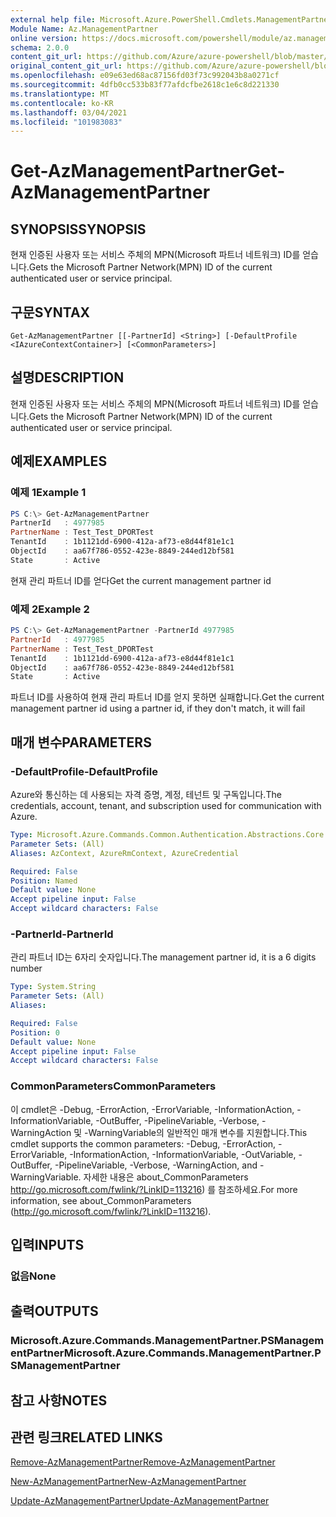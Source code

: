 ```yaml
---
external help file: Microsoft.Azure.PowerShell.Cmdlets.ManagementPartner.dll-Help.xml
Module Name: Az.ManagementPartner
online version: https://docs.microsoft.com/powershell/module/az.managementpartner/get-azmanagementpartner
schema: 2.0.0
content_git_url: https://github.com/Azure/azure-powershell/blob/master/src/ManagementPartner/ManagementPartner/help/Get-AzManagementPartner.md
original_content_git_url: https://github.com/Azure/azure-powershell/blob/master/src/ManagementPartner/ManagementPartner/help/Get-AzManagementPartner.md
ms.openlocfilehash: e09e63ed68ac87156fd03f73c992043b8a0271cf
ms.sourcegitcommit: 4dfb0cc533b83f77afdcfbe2618c1e6c8d221330
ms.translationtype: MT
ms.contentlocale: ko-KR
ms.lasthandoff: 03/04/2021
ms.locfileid: "101983083"
---
```

# <span data-ttu-id="1ecb5-101">Get-AzManagementPartner</span><span class="sxs-lookup"><span data-stu-id="1ecb5-101">Get-AzManagementPartner</span></span>

## <span data-ttu-id="1ecb5-102">SYNOPSIS</span><span class="sxs-lookup"><span data-stu-id="1ecb5-102">SYNOPSIS</span></span>
<span data-ttu-id="1ecb5-103">현재 인증된 사용자 또는 서비스 주체의 MPN(Microsoft 파트너 네트워크) ID를 얻습니다.</span><span class="sxs-lookup"><span data-stu-id="1ecb5-103">Gets the Microsoft Partner Network(MPN) ID of the current authenticated user or service principal.</span></span>

## <span data-ttu-id="1ecb5-104">구문</span><span class="sxs-lookup"><span data-stu-id="1ecb5-104">SYNTAX</span></span>

```
Get-AzManagementPartner [[-PartnerId] <String>] [-DefaultProfile <IAzureContextContainer>] [<CommonParameters>]
```

## <span data-ttu-id="1ecb5-105">설명</span><span class="sxs-lookup"><span data-stu-id="1ecb5-105">DESCRIPTION</span></span>
<span data-ttu-id="1ecb5-106">현재 인증된 사용자 또는 서비스 주체의 MPN(Microsoft 파트너 네트워크) ID를 얻습니다.</span><span class="sxs-lookup"><span data-stu-id="1ecb5-106">Gets the Microsoft Partner Network(MPN) ID of the current authenticated user or service principal.</span></span>

## <span data-ttu-id="1ecb5-107">예제</span><span class="sxs-lookup"><span data-stu-id="1ecb5-107">EXAMPLES</span></span>

### <span data-ttu-id="1ecb5-108">예제 1</span><span class="sxs-lookup"><span data-stu-id="1ecb5-108">Example 1</span></span>
```powershell
PS C:\> Get-AzManagementPartner
PartnerId   : 4977985
PartnerName : Test_Test_DPORTest
TenantId    : 1b1121dd-6900-412a-af73-e8d44f81e1c1
ObjectId    : aa67f786-0552-423e-8849-244ed12bf581
State       : Active
```

<span data-ttu-id="1ecb5-109">현재 관리 파트너 ID를 얻다</span><span class="sxs-lookup"><span data-stu-id="1ecb5-109">Get the current management partner id</span></span>

### <span data-ttu-id="1ecb5-110">예제 2</span><span class="sxs-lookup"><span data-stu-id="1ecb5-110">Example 2</span></span>
```powershell
PS C:\> Get-AzManagementPartner -PartnerId 4977985
PartnerId   : 4977985
PartnerName : Test_Test_DPORTest
TenantId    : 1b1121dd-6900-412a-af73-e8d44f81e1c1
ObjectId    : aa67f786-0552-423e-8849-244ed12bf581
State       : Active
```

<span data-ttu-id="1ecb5-111">파트너 ID를 사용하여 현재 관리 파트너 ID를 얻지 못하면 실패합니다.</span><span class="sxs-lookup"><span data-stu-id="1ecb5-111">Get the current management partner id using a partner id, if they don't match, it will fail</span></span>

## <span data-ttu-id="1ecb5-112">매개 변수</span><span class="sxs-lookup"><span data-stu-id="1ecb5-112">PARAMETERS</span></span>

### <span data-ttu-id="1ecb5-113">-DefaultProfile</span><span class="sxs-lookup"><span data-stu-id="1ecb5-113">-DefaultProfile</span></span>
<span data-ttu-id="1ecb5-114">Azure와 통신하는 데 사용되는 자격 증명, 계정, 테넌트 및 구독입니다.</span><span class="sxs-lookup"><span data-stu-id="1ecb5-114">The credentials, account, tenant, and subscription used for communication with Azure.</span></span>

```yaml
Type: Microsoft.Azure.Commands.Common.Authentication.Abstractions.Core.IAzureContextContainer
Parameter Sets: (All)
Aliases: AzContext, AzureRmContext, AzureCredential

Required: False
Position: Named
Default value: None
Accept pipeline input: False
Accept wildcard characters: False
```

### <span data-ttu-id="1ecb5-115">-PartnerId</span><span class="sxs-lookup"><span data-stu-id="1ecb5-115">-PartnerId</span></span>
<span data-ttu-id="1ecb5-116">관리 파트너 ID는 6자리 숫자입니다.</span><span class="sxs-lookup"><span data-stu-id="1ecb5-116">The management partner id, it is a 6 digits number</span></span>

```yaml
Type: System.String
Parameter Sets: (All)
Aliases:

Required: False
Position: 0
Default value: None
Accept pipeline input: False
Accept wildcard characters: False
```

### <span data-ttu-id="1ecb5-117">CommonParameters</span><span class="sxs-lookup"><span data-stu-id="1ecb5-117">CommonParameters</span></span>
<span data-ttu-id="1ecb5-118">이 cmdlet은 -Debug, -ErrorAction, -ErrorVariable, -InformationAction, -InformationVariable, -OutBuffer, -PipelineVariable, -Verbose, -WarningAction 및 -WarningVariable의 일반적인 매개 변수를 지원합니다.</span><span class="sxs-lookup"><span data-stu-id="1ecb5-118">This cmdlet supports the common parameters: -Debug, -ErrorAction, -ErrorVariable, -InformationAction, -InformationVariable, -OutVariable, -OutBuffer, -PipelineVariable, -Verbose, -WarningAction, and -WarningVariable.</span></span> <span data-ttu-id="1ecb5-119">자세한 내용은 about_CommonParameters http://go.microsoft.com/fwlink/?LinkID=113216) 를 참조하세요.</span><span class="sxs-lookup"><span data-stu-id="1ecb5-119">For more information, see about_CommonParameters (http://go.microsoft.com/fwlink/?LinkID=113216).</span></span>

## <span data-ttu-id="1ecb5-120">입력</span><span class="sxs-lookup"><span data-stu-id="1ecb5-120">INPUTS</span></span>

### <span data-ttu-id="1ecb5-121">없음</span><span class="sxs-lookup"><span data-stu-id="1ecb5-121">None</span></span>

## <span data-ttu-id="1ecb5-122">출력</span><span class="sxs-lookup"><span data-stu-id="1ecb5-122">OUTPUTS</span></span>

### <span data-ttu-id="1ecb5-123">Microsoft.Azure.Commands.ManagementPartner.PSManagementPartner</span><span class="sxs-lookup"><span data-stu-id="1ecb5-123">Microsoft.Azure.Commands.ManagementPartner.PSManagementPartner</span></span>

## <span data-ttu-id="1ecb5-124">참고 사항</span><span class="sxs-lookup"><span data-stu-id="1ecb5-124">NOTES</span></span>

## <span data-ttu-id="1ecb5-125">관련 링크</span><span class="sxs-lookup"><span data-stu-id="1ecb5-125">RELATED LINKS</span></span>

[<span data-ttu-id="1ecb5-126">Remove-AzManagementPartner</span><span class="sxs-lookup"><span data-stu-id="1ecb5-126">Remove-AzManagementPartner</span></span>](./Remove-AzManagementPartner.md)

[<span data-ttu-id="1ecb5-127">New-AzManagementPartner</span><span class="sxs-lookup"><span data-stu-id="1ecb5-127">New-AzManagementPartner</span></span>](./New-AzManagementPartner.md)

[<span data-ttu-id="1ecb5-128">Update-AzManagementPartner</span><span class="sxs-lookup"><span data-stu-id="1ecb5-128">Update-AzManagementPartner</span></span>](./Update-AzManagementPartner.md)